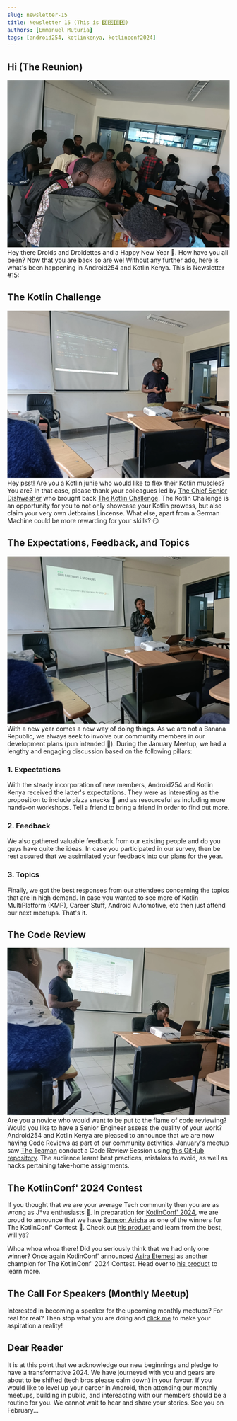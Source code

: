 ```yaml
---
slug: newsletter-15
title: Newsletter 15 (This is 2️⃣0️⃣2️⃣4️⃣)
authors: [Emmanuel Muturia]
tags: [android254, kotlinkenya, kotlinconf2024]
---
```


## Hi (The Reunion)
![Alt text](../assets/The%20Community.webp)
Hey there Droids and Droidettes and a Happy New Year 🤯. How have you all been? Now that you are back so are we! Without any further ado, here is what's been happening in Android254 and Kotlin Kenya. This is Newsletter #15:

## The Kotlin Challenge
![Alt text](../assets/The%20Kotlin%20Challenge.webp)
Hey psst! Are you a Kotlin junie who would like to flex their Kotlin muscles? You are? In that case, please thank your colleagues led by [The Chief Senior Dishwasher](https://twitter.com/mambo_bryan) who brought back [The Kotlin Challenge](https://kotlinbits.vercel.app/quiz/january_2024). The Kotlin Challenge is an opportunity for you to not only showcase your Kotlin prowess, but also claim your very own Jetbrains Lincense. What else, apart from a German Machine could be more rewarding for your skills? 😏

## The Expectations, Feedback, and Topics
![Alt text](../assets/The%20Expectations,%20Feedback,%20and%20Topics.webp)
With a new year comes a new way of doing things. As we are not a Banana Republic, we always seek to involve our community members in our development plans (pun intended 🤡). During the January Meetup, we had a lengthy and engaging discussion based on the following pillars:

### 1. Expectations
With the steady incorporation of new members, Android254 and Kotlin Kenya received the latter's expectations. They were as interesting as the proposition to include pizza snacks 🍕 and as resourceful as including more hands-on workshops. Tell a friend to bring a friend in order to find out more.

### 2. Feedback
We also gathered valuable feedback from our existing people and do you guys have quite the ideas. In case you participated in our survey, then be rest assured that we assimilated your feedback into our plans for the year.

### 3. Topics
Finally, we got the best responses from our attendees concerning the topics that are in high demand. In case you wanted to see more of Kotlin MultiPlatform (KMP), Career Stuff, Android Automotive, etc then just attend our next meetups. That's it.

## The Code Review
![Alt text](../assets/The%20Code%20Review.webp)
Are you a novice who would want to be put to the flame of code reviewing? Would you like to have a Senior Engineer assess the quality of your work? Android254 and Kotlin Kenya are pleased to announce that we are now having Code Reviews as part of our community activities. January's meetup saw [The Teaman](https://twitter.com/chepsi_) conduct a Code Review Session using [this GitHub repository](https://github.com/lynnemunini/book-shelf). The audience learnt best practices, mistakes to avoid, as well as hacks pertaining take-home assignments.

## The KotlinConf' 2024 Contest
If you thought that we are your average Tech community then you are as wrong as J*va enthusiasts 🚮. In preparation for [KotlinConf' 2024](https://kotlinconf.com/), we are proud to announce that we have [Samson Aricha](https://twitter.com/aricha_samson) as one of the winners for The KotlinConf' Contest 🥳. Check out [his product](https://github.com/samAricha/Organiks1_KMP_Server) and learn from the best, will ya?

Whoa whoa whoa there! Did you seriously think that we had only one winner? Once again KotlinConf' announced [Asira Etemesi](https://github.com/etemesi254) as another champion for The KotlinConf' 2024 Contest. Head over to [his product](https://github.com/etemesi254/Pixly) to learn more.

## The Call For Speakers (Monthly Meetup)
Interested in becoming a speaker for the upcoming monthly meetups? For real for real? Then stop what you are doing and [click me](https://docs.google.com/forms/d/e/1FAIpQLSeGg2TFD2mBeH8AAKpWSBgYgBLLNNrZTo1BmNB5JGPHY7OTew/viewform) to make your aspiration a reality!

## Dear Reader
It is at this point that we acknowledge our new beginnings and pledge to have a transformative 2024. We have journeyed with you and gears are about to be shifted (tech bros please calm down) in your favour. If you would like to level up your career in Android, then attending our monthly meetups, building in public, and intereacting with our members should be a routine for you. We cannot wait to hear and share your stories. See you on February...